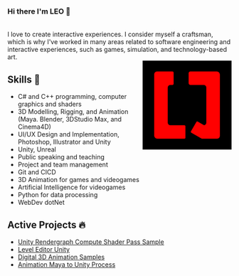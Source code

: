 ### Hi there I'm LEO 👋

<br>I love to create interactive experiences. I consider myself a craftsman, which is why I've worked in many areas related to software engineering and interactive experiences, such as games, simulation, and technology-based art.
<br>
<a href="https://www.facebook.com/LeoQCGProfile" target="_blank">
<img align="right" height="auto" width="200" padding-top="200" src="https://github.com/leito25/leito25/blob/main/img/LQLogo.png"/>
</a>


## Skills 🧰
- C# and C++ programming, computer graphics and shaders
- 3D Modelling, Rigging, and Animation (Maya. Blender, 3DStudio Max, and Cinema4D)
- UI/UX Design and Implementation, Photoshop, Illustrator and Unity
- Unity, Unreal
- Public speaking and teaching
- Project and team management
- Git and CICD
- 3D Animation for games and videogames
- Artificial Intelligence for videogames
- Python for data processing
- WebDev dotNet

## Active Projects 🔥
- <a href="https://github.com/leito25/CSRGFeature" target="_blank">Unity Rendergraph Compute Shader Pass Sample</a>
- <a href="https://gitlab.com/leito25/levelmakerunity" target="_blank">Level Editor Unity</a>
- <a href="https://vimeo.com/leocgdigital" target="_blank">Digital 3D Animation Samples</a>
- <a href="https://www.youtube.com/watch?v=dIZ8IZTh6c8&t=1s" target="_blank">Animation Maya to Unity Process</a>
<!--
**leito25/leito25** is a ✨ _special_ ✨ repository because its `README.md` (this file) appears on your GitHub profile.

Here are some ideas to get you started:

- 🔭 I’m currently working on ...
- 🌱 I’m currently learning ...
- 👯 I’m looking to collaborate on ...
- 🤔 I’m looking for help with ...
- 💬 Ask me about ...
- 📫 How to reach me: ...
- 😄 Pronouns: ...
- ⚡ Fun fact: ...
-->



